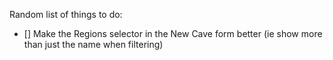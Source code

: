Random list of things to do:

- [] Make the Regions selector in the New Cave form better (ie show more than just the name when filtering)